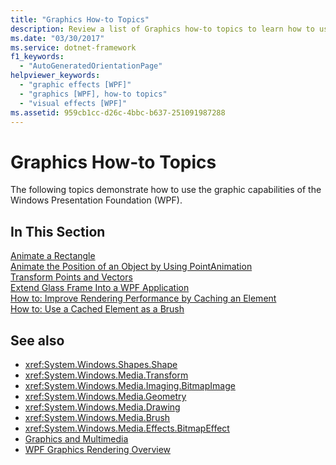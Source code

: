 ```yaml
---
title: "Graphics How-to Topics"
description: Review a list of Graphics how-to topics to learn how to use the graphic capabilities offered in Windows Presentation Foundation (WPF).
ms.date: "03/30/2017"
ms.service: dotnet-framework
f1_keywords: 
  - "AutoGeneratedOrientationPage"
helpviewer_keywords: 
  - "graphic effects [WPF]"
  - "graphics [WPF], how-to topics"
  - "visual effects [WPF]"
ms.assetid: 959cb1cc-d26c-4bbc-b637-251091987288
---
```

# Graphics How-to Topics

The following topics demonstrate how to use the graphic capabilities of the Windows Presentation Foundation (WPF).  
  
## In This Section  

[Animate a Rectangle](how-to-animate-a-rectangle.md)  
[Animate the Position of an Object by Using PointAnimation](how-to-animate-the-position-of-an-object-by-using-pointanimation.md)  
[Transform Points and Vectors](how-to-transform-points-and-vectors.md)  
[Extend Glass Frame Into a WPF Application](extend-glass-frame-into-a-wpf-application.md)  
[How to: Improve Rendering Performance by Caching an Element](how-to-improve-rendering-performance-by-caching-an-element.md)  
[How to: Use a Cached Element as a Brush](how-to-use-a-cached-element-as-a-brush.md)  
  
## See also

- <xref:System.Windows.Shapes.Shape>
- <xref:System.Windows.Media.Transform>
- <xref:System.Windows.Media.Imaging.BitmapImage>
- <xref:System.Windows.Media.Geometry>
- <xref:System.Windows.Media.Drawing>
- <xref:System.Windows.Media.Brush>
- <xref:System.Windows.Media.Effects.BitmapEffect>
- [Graphics and Multimedia](index.md)
- [WPF Graphics Rendering Overview](wpf-graphics-rendering-overview.md)
